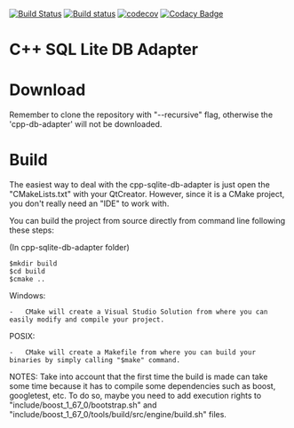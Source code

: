 [![Build Status](https://travis-ci.org/systelab/cpp-sqlite-db-adapter.svg?branch=master)](https://travis-ci.org/systelab/cpp-sqlite-db-adapter)
[![Build status](https://ci.appveyor.com/api/projects/status/3skyerb10ds9xqyg?svg=true)](https://ci.appveyor.com/project/systelab/cpp-sqlite-db-adapter)
[![codecov](https://codecov.io/gh/systelab/cpp-sqlite-db-adapter/branch/master/graph/badge.svg)](https://codecov.io/gh/systelab/cpp-sqlite-db-adapter)
[![Codacy Badge](https://api.codacy.com/project/badge/Grade/8249c022a30d4843a819d604eec5ec3f)](https://app.codacy.com/app/systelab/cpp-sqlite-db-adapter?utm_source=github.com&utm_medium=referral&utm_content=systelab/cpp-sqlite-db-adapter&utm_campaign=Badge_Grade_Dashboard)

# C++ SQL Lite DB Adapter

# Download #

Remember to clone the repository with "--recursive" flag, otherwise the 'cpp-db-adapter' will not be downloaded.

# Build #

The easiest way to deal with the cpp-sqlite-db-adapter is just open the "CMakeLists.txt" with your QtCreator. However, since it is a CMake project, you don't really need an "IDE" to work with. 

You can build the project from source directly from command line following these steps:  

(In cpp-sqlite-db-adapter folder)  

	$mkdir build  
	$cd build  
	$cmake ..

Windows:  

	-	CMake will create a Visual Studio Solution from where you can easily modify and compile your project.  

POSIX:  

	-	CMake will create a Makefile from where you can build your binaries by simply calling "$make" command.  

NOTES: Take into account that the first time the build is made can take some time because it has to compile some dependencies such as boost, googletest, etc. To do so, maybe you need to add execution rights to "include/boost_1_67_0/bootstrap.sh" and "include/boost_1_67_0/tools/build/src/engine/build.sh" files.
